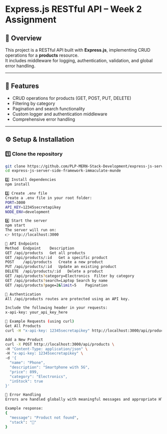 # Express.js RESTful API – Week 2 Assignment

## 🚀 Overview
This project is a RESTful API built with **Express.js**, implementing CRUD operations for a **products** resource.  
It includes middleware for logging, authentication, validation, and global error handling.

---

## 🧠 Features
- CRUD operations for products (GET, POST, PUT, DELETE)
- Filtering by category
- Pagination and search functionality
- Custom logger and authentication middleware
- Comprehensive error handling

---

## ⚙️ Setup & Installation

### 1️⃣ Clone the repository
```bash
git clone https://github.com/PLP-MERN-Stack-Development/express-js-server-side-framework-immaculate-munde.git
cd express-js-server-side-framework-immaculate-munde

2️⃣ Install dependencies
npm install

3️⃣ Create .env file
Create a .env file in your root folder:
PORT=3000
API_KEY=12345secretapikey
NODE_ENV=development

4️⃣ Start the server
npm start
The server will run on:
👉 http://localhost:3000

🧩 API Endpoints
Method	Endpoint	Description
GET	/api/products	Get all products
GET	/api/products/:id	Get a specific product
POST	/api/products	Create a new product
PUT	/api/products/:id	Update an existing product
DELETE	/api/products/:id	Delete a product
GET	/api/products?category=Electronics	Filter by category
GET	/api/products?search=Laptop	Search by name
GET	/api/products?page=2&limit=5	Pagination

🔐 Authentication
All /api/products routes are protected using an API key.

Include the following header in your requests:
x-api-key: your_api_key_here

🧪 Example Requests (using curl)
Get All Products
curl -H "x-api-key: 12345secretapikey" http://localhost:3000/api/products

Add a New Product
curl -X POST http://localhost:3000/api/products \
-H "Content-Type: application/json" \
-H "x-api-key: 12345secretapikey" \
-d '{
  "name": "Phone",
  "description": "Smartphone with 5G",
  "price": 899,
  "category": "Electronics",
  "inStock": true
}'

🧾 Error Handling
Errors are handled globally with meaningful messages and appropriate HTTP status codes.

Example response:
{
  "message": "Product not found",
  "stack": "🥞"
}